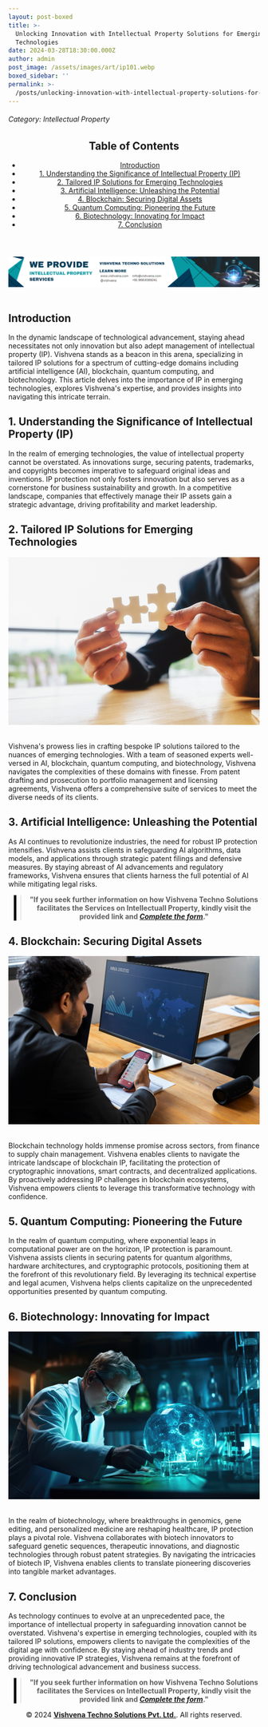 ```yaml
---
layout: post-boxed
title: >-
  Unlocking Innovation with Intellectual Property Solutions for Emerging
  Technologies
date: 2024-03-28T18:30:00.000Z
author: admin
post_image: /assets/images/art/ip101.webp
boxed_sidebar: ''
permalink: >-
  /posts/unlocking-innovation-with-intellectual-property-solutions-for-emerging-technologies
---
```


###### Category: Intellectual Property

<html lang="en">
<head>
    <meta charset="UTF-8">
    <meta name="viewport" content="width=device-width, initial-scale=1.0">
    <title><h1>Unlocking Innovation with Intellectual Property Solutions for Emerging Technologies</h1></title>
    <meta name="description" content="Discover how Vishvena's tailored IP solutions empower businesses in emerging tech, from AI to blockchain. Safeguard innovation with us.">
</head>
<body>
   <header>
	<h2>Table of Contents</h2>
       <nav>
			<ul>
				<li><a href="#introduction">Introduction</a></li>
				<li><a href="#1">1. Understanding the Significance of Intellectual Property (IP)</a></li>
				<li><a href="#2">2. Tailored IP Solutions for Emerging Technologies</a></li>
				<li><a href="#3">3. Artificial Intelligence: Unleashing the Potential</a></li>
				<li><a href="#4">4. Blockchain: Securing Digital Assets</a></li>	
				<li><a href="#5">5. Quantum Computing: Pioneering the Future</a></li>	
				<li><a href="#6">6. Biotechnology: Innovating for Impact</a></li>
				<li><a href="#7">7. Conclusion</a></li>
		</ul>
	</nav>
</header>

<a href="/contact">
  <img src="/assets/images/art/ip ads a.webp" alt="ip_inline_ad" style="max-width:100%; height:auto;">
</a>
<br><br>

<article>
    <section id="introduction">
        <h2>Introduction</h2>
        <p>In the dynamic landscape of technological advancement, staying ahead necessitates not only innovation but also adept management of intellectual property (IP). Vishvena stands as a beacon in this arena, specializing in tailored IP solutions for a spectrum of cutting-edge domains including artificial intelligence (AI), blockchain, quantum computing, and biotechnology. This article delves into the importance of IP in emerging technologies, explores Vishvena's expertise, and provides insights into navigating this intricate terrain.</p>

</section>

<section id="1">
	<h2>1. Understanding the Significance of Intellectual Property (IP)</h2>

<p>In the realm of emerging technologies, the value of intellectual property cannot be overstated. As innovations surge, securing patents, trademarks, and copyrights becomes imperative to safeguard original ideas and inventions. IP protection not only fosters innovation but also serves as a cornerstone for business sustainability and growth. In a competitive landscape, companies that effectively manage their IP assets gain a strategic advantage, driving profitability and market leadership.</p>

</section>

<section id="2">
	<h2>2. Tailored IP Solutions for Emerging Technologies</h2>

<img src="/assets/images/art/ip101a.webp" alt="IP_Solutions" style="max-width:100%; height:auto;"><br><br>

<p>Vishvena's prowess lies in crafting bespoke IP solutions tailored to the nuances of emerging technologies. With a team of seasoned experts well-versed in AI, blockchain, quantum computing, and biotechnology, Vishvena navigates the complexities of these domains with finesse. From patent drafting and prosecution to portfolio management and licensing agreements, Vishvena offers a comprehensive suite of services to meet the diverse needs of its clients.</p>

</section>

<section id="3">
	<h2>3. Artificial Intelligence: Unleashing the Potential</h2>

<p>As AI continues to revolutionize industries, the need for robust IP protection intensifies. Vishvena assists clients in safeguarding AI algorithms, data models, and applications through strategic patent filings and defensive measures. By staying abreast of AI advancements and regulatory frameworks, Vishvena ensures that clients harness the full potential of AI while mitigating legal risks.</p>

</section>

<center><blockquote style="position:relative;">
<p><b style="font-size:1em;">"If you seek further information on how Vishvena Techno Solutions facilitates the Services on Intellectuall Property, kindly visit the provided link and <a href="/contact"><i>Complete the form</i></a>."</b></p>
<div style="position:absolute; top:0; bottom:0; left:-15px; border-left:5px solid black;"></div>
</blockquote></center>

<section id="4">
	<h2>4. Blockchain: Securing Digital Assets</h2>

<img src="/assets/images/art/vip4.webp" alt="" style="max-width:100%; height:auto;"><br><br>

<p>Blockchain technology holds immense promise across sectors, from finance to supply chain management. Vishvena enables clients to navigate the intricate landscape of blockchain IP, facilitating the protection of cryptographic innovations, smart contracts, and decentralized applications. By proactively addressing IP challenges in blockchain ecosystems, Vishvena empowers clients to leverage this transformative technology with confidence.</p>

</section>

<section id="5">
	<h2>5. Quantum Computing: Pioneering the Future</h2>

<p>In the realm of quantum computing, where exponential leaps in computational power are on the horizon, IP protection is paramount. Vishvena assists clients in securing patents for quantum algorithms, hardware architectures, and cryptographic protocols, positioning them at the forefront of this revolutionary field. By leveraging its technical expertise and legal acumen, Vishvena helps clients capitalize on the unprecedented opportunities presented by quantum computing.</p>

</section>

<section id="6">
	<h2>6. Biotechnology: Innovating for Impact</h2>

<img src="/assets/images/art/ip101b.webp" alt="Biotechnology" style="max-width:100%; height:auto;"><br><br>

<p>In the realm of biotechnology, where breakthroughs in genomics, gene editing, and personalized medicine are reshaping healthcare, IP protection plays a pivotal role. Vishvena collaborates with biotech innovators to safeguard genetic sequences, therapeutic innovations, and diagnostic technologies through robust patent strategies. By navigating the intricacies of biotech IP, Vishvena enables clients to translate pioneering discoveries into tangible market advantages.</p>

</section>

<section id="7">
	<h2>7. Conclusion</h2>

<p>As technology continues to evolve at an unprecedented pace, the importance of intellectual property in safeguarding innovation cannot be overstated. Vishvena's expertise in emerging technologies, coupled with its tailored IP solutions, empowers clients to navigate the complexities of the digital age with confidence. By staying ahead of industry trends and providing innovative IP strategies, Vishvena remains at the forefront of driving technological advancement and business success.</p>

</section>

</article>

<center><blockquote style="position:relative;">
<p><b style="font-size:1em;">"If you seek further information on how Vishvena Techno Solutions facilitates the Services on Intellectuall Property, kindly visit the provided link and <a href="/contact"><i>Complete the form</i></a>."</b></p>
<div style="position:absolute; top:0; bottom:0; left:-15px; border-left:5px solid black;"></div>
</blockquote></center>

<footer>
<center><p>&copy; 2024 <a href="https://vishvena.com"><b>Vishvena Techno Solutions Pvt. Ltd.</b></a>. All rights reserved.</p></center>

</footer>
</body>
</html>
